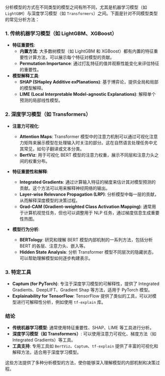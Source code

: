 分析模型的方式在不同类型的模型之间有所不同，尤其是机器学习模型（如 `LightGBM`）与深度学习模型（如 `Transformers`）之间。下面是针对不同模型类型的常见分析方法：

### 1. **传统机器学习模型（如 LightGBM、XGBoost）**
   - **特征重要性**:
     - **内置方法**: 大多数树模型（如 LightGBM 和 XGBoost）都有内置的特征重要性计算方法，可以展示每个特征对模型的贡献。
     - **Permutation Importance**: 通过打乱特征的值并观察性能变化来评估特征的重要性。
   - **模型解释工具**:
     - **SHAP (SHapley Additive exPlanations)**: 基于博弈论，提供全局和局部的模型解释。
     - **LIME (Local Interpretable Model-agnostic Explanations)**: 解释单个预测的局部线性模型。

### 2. **深度学习模型（如 Transformers）**
   - **注意力可视化**:
     - **Attention Maps**: Transformer 模型中的注意力机制可以通过可视化注意力矩阵来展示模型在处理输入时关注的部分。这在自然语言处理任务中尤其常见，如句子翻译或文本分类。
     - **BertViz**: 用于可视化 BERT 模型的注意力权重，展示不同层和注意力头之间的权重分布。

   - **特征重要性和解释**:
     - **Integrated Gradients**: 通过计算输入特征的梯度来估计其对模型预测的贡献。这个方法可以用来解释神经网络的输出。
     - **Layer-wise Relevance Propagation (LRP)**: 分析模型中每一层的贡献，从而解释深度模型的决策过程。
     - **Grad-CAM (Gradient-weighted Class Activation Mapping)**: 通常用于计算机视觉任务，但也可以调整用于 NLP 任务，通过梯度信息生成重要性热图。

   - **模型行为分析**:
     - **BERTology**: 研究和理解 BERT 模型内部机制的一系列方法，包括分析 BERT 的各层、注意力头、嵌入等。
     - **Hidden State Analysis**: 分析 Transformer 模型不同层次的隐藏状态，可以帮助理解模型如何逐步构建表示。

### 3. **特定工具**
   - **Captum (for PyTorch)**: 专注于深度学习模型的可解释性，提供了 Integrated Gradients、DeepLIFT、Gradient Shap 等方法，适用于 PyTorch 模型。
   - **Explainability for TensorFlow**: TensorFlow 提供了类似的工具，可以对模型进行可解释性分析，例如使用 `tf-explain` 库。

### 结论

- **传统机器学习模型**: 通常使用特征重要性、SHAP、LIME 等工具进行分析。
- **深度学习模型（如 Transformers）**: 可以使用注意力可视化、梯度方法（如 Integrated Gradients）等工具。
- **工具支持**: 专用工具如 `BertViz`、`Captum`、`tf-explain` 提供了丰富的可视化和解释方法，适合用于深度学习模型。

这些方法提供了多种分析模型的方法，使你能够深入理解模型的内部机制和决策过程。